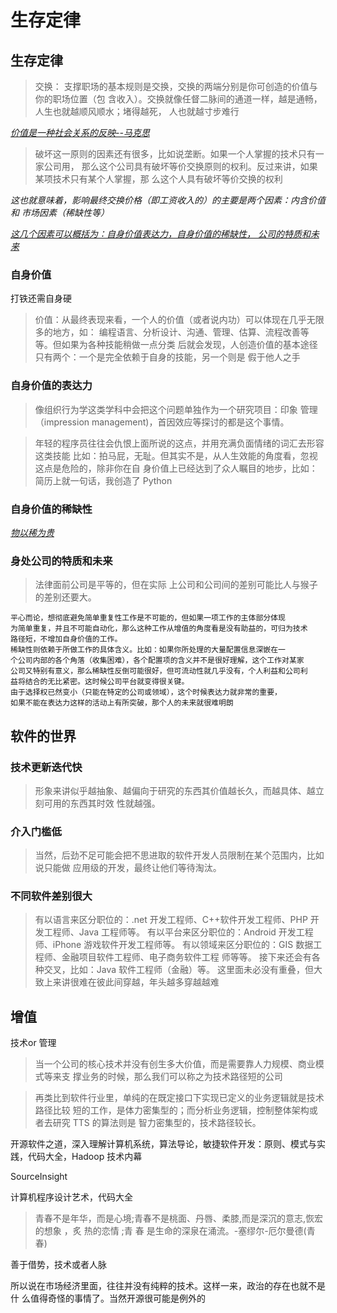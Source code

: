# 生存定律

## 生存定律

> 交换： 支撑职场的基本规则是交换，交换的两端分别是你可创造的价值与你的职场位置（包 含收入）。交换就像任督二脉间的通道一样，越是通畅，人生也就越顺风顺水；堵得越死， 人也就越寸步难行

<u>*价值是一种社会关系的反映--马克思*</u>

> 破坏这一原则的因素还有很多，比如说垄断。如果一个人掌握的技术只有一家公司用， 那么这个公司具有破坏等价交换原则的权利。反过来讲，如果某项技术只有某个人掌握，那 么这个人具有破坏等价交换的权利

*这也就意味着，影响最终交换价格（即工资收入的）的主要是两个因素：内含价值和 市场因素（稀缺性等）*

*<u>这几个因素可以概括为：自身价值表达力，自身价值的稀缺性， 公司的特质和未来</u>*

### 自身价值

打铁还需自身硬

> 价值：从最终表现来看，一个人的价值（或者说内功）可以体现在几乎无限多的地方，如： 编程语言、分析设计、沟通、管理、估算、流程改善等等。但如果为各种技能稍做一点分类 后就会发现，人创造价值的基本途径只有两个：一个是完全依赖于自身的技能，另一个则是 假于他人之手

### 自身价值的表达力

> 像组织行为学这类学科中会把这个问题单独作为一个研究项目：印象 管理（impression management)，首因效应等探讨的都是这个事情。



> 年轻的程序员往往会仇恨上面所说的这点，并用充满负面情绪的词汇去形容这类技能 比如：拍马屁，无耻。但其实不是，从人生效能的角度看，忽视这点是危险的，除非你在自 身价值上已经达到了众人瞩目的地步，比如：简历上就一句话，我创造了 Python

### 自身价值的稀缺性

*<u>物以稀为贵</u>*

### 身处公司的特质和未来

> 法律面前公司是平等的，但在实际 上公司和公司间的差别可能比人与猴子的差别还要大。



```
平心而论，想彻底避免简单重复性工作是不可能的，但如果一项工作的主体部分体现
为简单重复，并且不可能自动化，那么这种工作从增值的角度看是没有助益的，可归为技术
路径短，不增加自身价值的工作。
稀缺性则依赖于所做工作的具体含义。比如：如果你所处理的大量配置信息深嵌在一
个公司内部的各个角落（收集困难），各个配置项的含义并不是很好理解，这个工作对某家
公司又特别有意义，那么稀缺性反倒可能很好，但可流动性就几乎没有，个人利益和公司利
益将结合的无比紧密。这时候公司平台就变得很关键。
由于选择权已然变小（只能在特定的公司或领域），这个时候表达力就非常的重要，
如果不能在表达力这样的活动上有所突破，那个人的未来就很难明朗
```

## 软件的世界

### 技术更新迭代快

> 形象来讲似乎越抽象、越偏向于研究的东西其价值越长久，而越具体、越立刻可用的东西其时效 性就越强。

### 介入门槛低

> 当然，后劲不足可能会把不思进取的软件开发人员限制在某个范围内，比如说只能做 应用级的开发，最终让他们等待淘汰。

### 不同软件差别很大

> 有以语言来区分职位的：.net 开发工程师、C++软件开发工程师、PHP 开发工程师、Java 工程师等。 有以平台来区分职位的：Android 开发工程师、iPhone 游戏软件开发工程师等。 有以领域来区分职位的：GIS 数据工程师、金融项目软件工程师、电子商务软件工程 师等等。 接下来还会有各种交叉，比如：Java 软件工程师（金融）等。 这里面未必没有重叠，但大致上来讲很难在彼此间穿越，年头越多穿越越难

## 增值

技术or 管理

> 当一个公司的核心技术并没有创生多大价值，而是需要靠人力规模、商业模式等来支 撑业务的时候，那么我们可以称之为技术路径短的公司



> 再类比到软件行业里，单纯的在既定接口下实现已定义的业务逻辑就是技术路径比较 短的工作，是体力密集型的；而分析业务逻辑，控制整体架构或者去研究 TTS 的算法则是 智力密集型的，技术路径较长。

开源软件之道，深入理解计算机系统，算法导论，敏捷软件开发：原则、模式与实践，代码大全，Hadoop 技术内幕

SourceInsight

计算机程序设计艺术，代码大全

> 青春不是年华，而是心境;青春不是桃面、丹唇、柔膝,而是深沉的意志,恢宏的想象 ，炙 热的恋情 ;青 春 是生命的深泉在涌流。-塞缪尔-厄尔曼德(青春)

善于借势，技术或者人脉

所以说在市场经济里面，往往并没有纯粹的技术。这样一来，政治的存在也就不是什 么值得奇怪的事情了。当然开源很可能是例外的